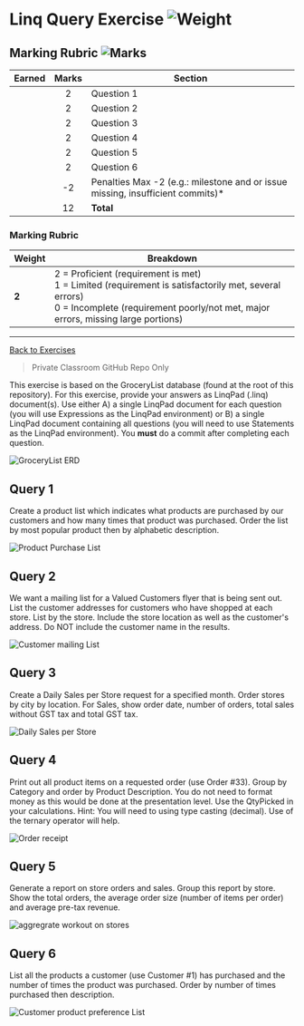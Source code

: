 # Linq Query Exercise ![Weight](https://img.shields.io/badge/Weight-5%25-blue)

## Marking Rubric ![Marks](https://img.shields.io/badge/Total%20Marks-12-blueviolet)

| Earned  | Marks | Section                           |
| :-----: | :---: | --------------------------------- |
|   |   2   | Question 1    |
|   |   2   | Question 2    |
|   |   2   | Question 3    |
|   |   2   | Question 4    |
|   |   2   | Question 5    |
|   |   2   | Question 6    |
|   |  -2   | Penalties Max -2 (e.g.: milestone and or issue missing, insufficient commits)* |
|   |  12   | **Total** |


### Marking Rubric

| Weight | Breakdown |
| ----   | --------- |
| **2** | 2 = Proficient (requirement is met)<br />1 = Limited (requirement is satisfactorily met, several errors)<br />0 = Incomplete (requirement poorly/not met, major errors, missing large portions) |

----

[Back to Exercises](../README.md)

> Private Classroom GitHub Repo Only

This exercise is based on the GroceryList database (found at the root of this repository). For this exercise, provide your answers as LinqPad (.linq) document(s). Use either A) a single LinqPad document for each question (you will use Expressions as the LinqPad environment) or B) a single LinqPad document containing all questions (you will need to use Statements as the LinqPad environment). You **must** do a commit after completing each question.

![GroceryList ERD](./grocerylist_erd.png)

## Query 1

Create a product list which indicates what products are purchased by our customers and how many times that product was purchased. Order the list by most popular product then by alphabetic description.

![Product Purchase List](./q1.png)

## Query 2

We want a mailing list for a Valued Customers flyer that is being sent out. List the customer addresses for customers who have shopped at each store. List by the store. Include the store location as well as the customer's address. Do NOT include the customer name in the results.

![Customer mailing List](./q2.png)

## Query 3

Create a Daily Sales per Store request for a specified month. Order stores by city by location. For Sales, show order date, number of orders, total sales without GST tax and total GST tax.

![Daily Sales per Store](./q3.png)

## Query 4

Print out all product items on a requested order (use Order #33). Group by Category and order by Product Description. You do not need to format money as this would be done at the presentation level. Use the QtyPicked in your calculations. Hint: You will need to using type casting (decimal). Use of the ternary operator will help.

![Order receipt](./q4.png)

## Query 5

Generate a report on store orders and sales. Group this report by store. Show the total orders, the average order size (number of items per order) and average pre-tax revenue.

![aggregrate workout on stores](./q5.png)

## Query 6

List all the products a customer (use Customer #1) has purchased and the number of times the product was purchased. Order by number of times purchased then description.

![Customer product preference List](./q6.png)
